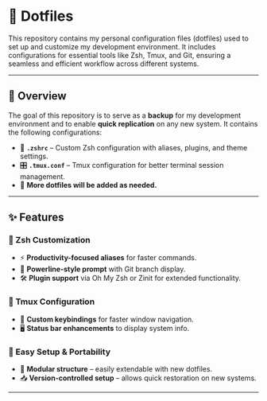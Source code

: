 # 🚀 Dotfiles  

This repository contains my personal configuration files (dotfiles) used to set up and customize my development environment. It includes configurations for essential tools like Zsh, Tmux, and Git, ensuring a seamless and efficient workflow across different systems.  

---

## 🌟 Overview  

The goal of this repository is to serve as a **backup** for my development environment and to enable **quick replication** on any new system. It contains the following configurations:  

- 📝 **`.zshrc`** – Custom Zsh configuration with aliases, plugins, and theme settings.  
- 🎛 **`.tmux.conf`** – Tmux configuration for better terminal session management.  
- 🔗 **More dotfiles will be added as needed.**  

---

## ✨ Features  

### 🔹 Zsh Customization  
- ⚡ **Productivity-focused aliases** for faster commands.  
- 🎨 **Powerline-style prompt** with Git branch display.  
- 🛠 **Plugin support** via Oh My Zsh or Zinit for extended functionality.  

### 🔹 Tmux Configuration  
- 🚀 **Custom keybindings** for faster window navigation.  
- 🖥 **Status bar enhancements** to display system info.  

### 🔹 Easy Setup & Portability  
- 🔄 **Modular structure** – easily extendable with new dotfiles.  
- 📥 **Version-controlled setup** – allows quick restoration on new systems.  

---